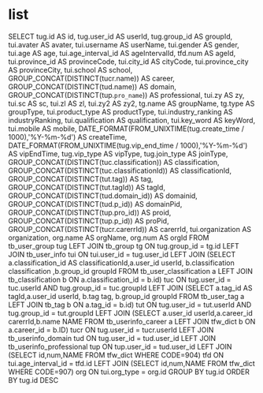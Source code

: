 list
===
SELECT
  tug.id AS id,
  tug.user_id AS userId,
  tug.group_id AS groupId,
  tui.avater AS avater,
  tui.username AS userName,
  tui.gender AS gender,
  tui.age AS age,
  tui.age_interval_id AS ageIntervalId,
  tfd.num AS ageId,
  tui.province_id AS provinceCode,
  tui.city_id AS cityCode,
  tui.province_city AS provinceCity,
  tui.school AS school,
  GROUP_CONCAT(DISTINCT(tucr.name)) AS career,
  GROUP_CONCAT(DISTINCT(tud.name)) AS domain,
  GROUP_CONCAT(DISTINCT(tup.`pro_name`)) AS professional,
  tui.zy AS zy,
  tui.sc AS sc,
  tui.zl AS zl,
  tui.zy2 AS zy2,
  tg.name AS groupName,
  tg.type AS groupType,
  tui.product_type AS productType,
  tui.industry_ranking AS industryRanking,
  tui.qualification AS qualification,
  tui.key_word AS keyWord,
  tui.mobile AS mobile,
  DATE_FORMAT(FROM_UNIXTIME(tug.create_time / 1000),'%Y-%m-%d') AS createTime,
  DATE_FORMAT(FROM_UNIXTIME(tug.vip_end_time / 1000),'%Y-%m-%d') AS vipEndTime,
  tug.vip_type AS vipType,
  tug.join_type AS joinType,
  GROUP_CONCAT(DISTINCT(tuc.classification)) AS classification,
  GROUP_CONCAT(DISTINCT(tuc.classificationId)) AS classificationId,
  GROUP_CONCAT(DISTINCT(tut.tag)) AS tag,
  GROUP_CONCAT(DISTINCT(tut.tagId)) AS tagId,
  GROUP_CONCAT(DISTINCT(tud.domain_id)) AS domainid,
  GROUP_CONCAT(DISTINCT(tud.p_id)) AS domainPid,
  GROUP_CONCAT(DISTINCT(tup.pro_id)) AS proid,
  GROUP_CONCAT(DISTINCT(tup.p_id)) AS proPid,
  GROUP_CONCAT(DISTINCT(tucr.carerrId)) AS carerrId,
  tui.organization AS organization,
  org.name AS orgName,
  org.num AS orgId
FROM tb_user_group tug
  LEFT JOIN tb_group tg ON tug.group_id = tg.id
  LEFT JOIN tb_user_info tui ON tui.user_id = tug.user_id
  LEFT JOIN (SELECT a.classification_id AS classificationId,a.user_id userId, b.classification classification ,b.group_id groupId FROM tb_user_classification a LEFT JOIN tb_classification b ON a.classification_id = b.id) tuc ON tug.user_id = tuc.userId AND tug.group_id = tuc.groupId
  LEFT JOIN (SELECT a.tag_id AS tagId,a.user_id userId, b.tag tag, b.group_id groupId FROM tb_user_tag a LEFT JOIN tb_tag b ON a.tag_id = b.id) tut ON tug.user_id = tut.userId AND tug.group_id = tut.groupId
  LEFT JOIN (SELECT a.user_id userId,a.career_id carerrId,b.name NAME FROM tb_userinfo_career a LEFT JOIN tfw_dict b ON a.career_id = b.ID) tucr ON tug.user_id = tucr.userId
  LEFT JOIN tb_userinfo_domain tud ON tug.user_id = tud.user_id
  LEFT JOIN tb_userinfo_professional tup ON tup.user_id = tud.user_id
  LEFT JOIN (SELECT id,num,NAME FROM tfw_dict WHERE CODE=904) tfd ON tui.age_interval_id = tfd.id
  LEFT JOIN (SELECT id,num,NAME FROM tfw_dict WHERE CODE=907) org ON tui.org_type = org.id
GROUP BY tug.id
ORDER BY tug.id DESC